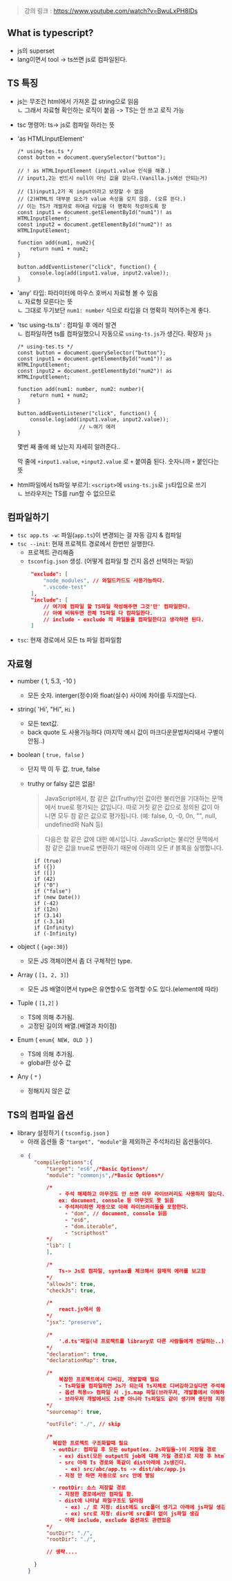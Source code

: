> 강의 링크 : https://www.youtube.com/watch?v=BwuLxPH8IDs

## What is typescript?
- js의 superset
- lang이면서 tool -> ts쓰면 js로 컴파일된다.

## TS 특징
- js는 무조건 html에서 가져온 값 string으로 읽음  
  ㄴ 그래서 자료형 확인하는 로직이 붙음 -> TS는 안 쓰고 로직 가능

- tsc 명령어: ts-> js로 컴파일 하라는 뜻
- 'as HTMLInputElement'
    ```
    /* using-tes.ts */
    const button = document.querySelector("button");
    
    // ! as HTMLInputElement (input1.value 인식을 해결.)
    // input1,2는 반드시 null이 아닌 값을 갖는다.(Vanilla.js에선 안되는거)

    // (1)input1,2가 꼭 input이라고 보장할 수 없음
    // (2)HTML의 대부분 요소가 value 속성을 갖지 않음. (오류 뜬다.)
    // 이는 TS가 개발자로 하여금 타입을 더 명확히 작성하도록 함
    const input1 = document.getElementById("num1")! as HTMLInputElement;
    const input2 = document.getElementById("num2")! as HTMLInputElement;

    function add(num1, num2){
        return num1 + num2;
    }

    button.addEventListener("click", function() {
        console.log(add(input1.value, input2.value));
    }
    ```
- 'any' 타입: 파라미터에 마우스 호버시 자료형 볼 수 있음  
    ㄴ 자료형 모른다는 뜻  
    ㄴ 그대로 두기보단 `num1: number` 식으로 타입을 더 명확히 적어주는게 좋다.  

- 'tsc using-ts.ts' : 컴파일 후 에러 발견   
    ㄴ 컴파일하면 ts를 컴파일했으니 자동으로 `using-ts.js`가 생긴다. 확장자 `js`  
    ```
    /* using-tes.ts */
    const button = document.querySelector("button");
    const input1 = document.getElementById("num1")! as HTMLInputElement;
    const input2 = document.getElementById("num2")! as HTMLInputElement;

    function add(num1: number, num2: number){
        return num1 + num2;
    }

    button.addEventListener("click", function() {
        console.log(add(input1.value, input2.value));
                        // ㄴ여기 에러
    }
    ```
    몇번 째 줄에 왜 났는지 자세히 알려준다..
    
    막 줄에 `+input1.value`, `+input2.value` 로 `+` 붙여줌 된다.
    숫자니까 `+` 붙인다는 뜻

- html파일에서 ts파일 부르기: `<script>`에 `using-ts.js`로 `js`타입으로 쓰기   
    ㄴ 브라우저는 TS를 run할 수 없으므로

## 컴파일하기
- `tsc app.ts -w`: 파일(`app.ts`)이 변경되는 걸 자동 감지 & 컴파일
- `tsc --init`: 현재 프로젝트 경로에서 한번만 실행한다. 
   - 프로젝트 관리해줌
   - `tsconfig.json` 생성. (어떻게 컴파일 할 건지 옵션 선택하는 파일)
       ```json
        "exclude": [
            "node_modules", // 와일드카드도 사용가능하다.
            ".vscode-test"
        ],
        "include": [
            // 여기에 컴파일 할 TS파일 작성해주면 그것'만' 컴파일한다.
            // 아예 비워두면 전체 TS파일 다 컴파일한다.
            // include - exclude 의 파일들을 컴파일한다고 생각하면 된다.
        ]
        ```
- `tsc`: 현재 경로에서 모든 ts 파일 컴파일함

## 자료형
  - number ( 1, 5.3, -10 )  
    - 모든 숫자. interger(정수)와 float(실수) 사이에 차이를 두지않는다.
  - string( 'Hi', "Hi", `Hi` )
    -  모든 text값.
    -  back quote 도 사용가능하다 (마지막 예시 값이 마크다운문법처리돼서 구별이 안됨..)
  - boolean ( `true, false` )  
    - 단지 딱 이 두 값. true, false
    - truthy or falsy 값은 없음!
      > JavaScript에서, 참 같은 값(Truthy)인 값이란 불리언을 기대하는 문맥에서 true로 평가되는 값입니다. 따로 거짓 같은 값으로 정의된 값이 아니면 모두 참 같은 값으로 평가됩니다. (예: false, 0, -0, 0n, "", null, undefined와 NaN 등)
      
      > 다음은 참 같은 값에 대한 예시입니다. JavaScript는 불리언 문맥에서 참 같은 값을 true로 변환하기 때문에 아래의 모든 if 블록을 실행합니다.
      ```
        if (true)
        if ({})
        if ([])
        if (42)
        if ("0")
        if ("false")
        if (new Date())
        if (-42)
        if (12n)
        if (3.14)
        if (-3.14)
        if (Infinity)
        if (-Infinity)
      ```

  - object ( `{age:30}`)
    - 모든 JS 객체이면서 좀 더 구체적인 type.
  - Array ( `[1, 2, 3]`)
    - 모든 JS 배열이면서 type은 유연할수도 엄격할 수도 있다.(element에 따라)
  - Tuple ( `[1,2]` )
    - TS에 의해 추가됨.
    - 고정된 길이의 배열.(배열과 차이점)
  - Enum ( `enum{ NEW, OLD }` )
    - TS에 의해 추가됨.
    - global한 상수 값
  - Any ( `*` )
    - 정해지지 않은 값

## TS의 컴파일 옵션
  - library 설정하기 ( `tsconfig.json` )
    - 아래 옵션들 중 `"target", "module"`을 제외하곤 주석처리된 옵션들이다.
    - ```json
      { 
        "compilerOptions":{
            "target": "es6",/*Basic Options*/
            "module": "commonjs",/*Basic Options*/

            /* 
                - 주석 해제하고 아무것도 안 쓰면 아무 라이브러리도 사용하지 않는다.
                ex: document, console 등 아무것도 못 읽음
                - 주석처리하면 자동으로 아래 라이브러리들을 포함한다.
                  - "dom", // document, console 읽음
                  - "es6",
                  - "dom.iterable",
                  - "scripthost"
            */
            "lib": [
            ],

            /*
                Ts-> Js로 컴파일, syntax를 체크해서 잠재적 에러를 보고함
            */
            "allowJs": true,
            "checkJs": true,

            /*
                react.js에서 씀
            */
            "jsx": "preserve",

            /*
                '.d.ts'파일(내 프로젝트를 library로 다른 사람들에게 전달하는..)로 만들때 필요
            */
            "declaration": true,
            "declarationMap": true,

            /*
                복잡한 프로젝트에서 디버깅, 개발할때 필요
                - Ts파일을 컴파일하면 Js가 되는데 Ts자체로 디버깅하고싶다면 주석해제
                - 옵션 적용=> 컴파일 시 .js.map 파일(브라우저, 개발툴에서 이해하기위한 다리 역할)이 생성됨
                - 브라우저 개발에서도 Js뿐 아니라 Ts파일도 같이 생기며 중단점 지정해서 디버깅 가능
            */
            "sourcemap": true,

            "outFile": "./", // skip

            /*
              복잡한 프로젝트 구조화할때 필요
              - outDir: 컴파일 후 모든 output(ex. Js파일들~)이 저장될 경로
                - ex) dist(모든 output의 job에 대해 가질 경로)로 지정 후 html에서도 <script src="dist/app.js">로 Js 참조
                - src 아래 Ts 경로와 똑같이 dist아래에 Js생긴다.
                  - ex) src/abc/app.ts -> dist/abc/app.js
                - 지정 안 하면 자동으로 src 안에 쌓임

              - rootDir: 소스 저장할 경로
                - 지정한 경로에서만 컴파일 함.
                - dist에 나타날 파일구조도 달라짐
                  - ex) ./ 로 지정: dist에도 src폴더 생기고 아래에 js파일 생김.
                  - ex) src로 지정: disr에 src폴더 없이 js파일 생김
                - 아래 include, exclude 옵션과도 관련있음
            */
            "outDir": "./",
            "rootDir": "./",

            // 생략....

        }
      }
      ```